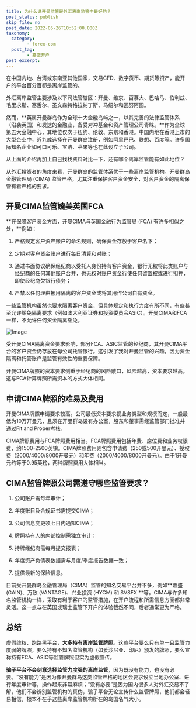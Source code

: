 ```yaml
---
title: 为什么说开曼监管是外汇离岸监管中最好的？
post_status: publish
skip_file: no
post_date: 2022-05-26T10:52:00.000Z
taxonomy:
  category:
        - forex-com
  post_tag:
        - 嘉盛开户
post_excerpt: 
---
```

在中国内地、台湾或东南亚其他国家，交易CFD、数字货币、期货等资产，能开户的平台百分百都是离岸监管的。

外汇离岸监管主要涉及以下司法管辖区：开曼、维京、百慕大、巴哈马、伯利兹、毛里求斯、塞舌尔、圣文森特格拉纳丁斯、马绍尔和瓦努阿图。

然而，**英属开曼群岛作为全球十大金融岛屿之一，以其完善的法律监管体系（沿袭英国）和发达的金融业，备受对冲基金和资产管理公司青睐。**作为全球第五大金融中心，其地位仅次于纽约、伦敦、东京和香港。中国内地在香港上市的大型企业中，近九成选择在开曼群岛注册，例如阿里巴巴、联想、百度等。许多国际知名企业如可口可乐、宝洁、苹果等也在此设立子公司。

从上面的介绍再加上自己找找资料对比一下，还有哪个离岸监管能有如此地位？

从外汇投资者的角度来看，开曼群岛的监管体系优于一些离岸监管机构。开曼群岛金融管理局 (CIMA) 监管严格，尤其注重保护客户资金安全，对客户资金的隔离保管有着严格的要求。

## 开曼CIMA监管媲美英国FCA

**在保障客户资金方面，开曼CIMA与英国金融行为监管局 (FCA) 有许多相似之处，**例如：

1. 严格规定客户资产账户的命名规则，确保资金存放于客户名下；

1. 定期对客户资金账户进行每日清算和对账；

1. 通过书面协议确保经纪商以受托人身份持有客户资金，银行无权将此类账户与经纪商的任何其他账户合并，也无权对账户资金行使任何留置权或进行扣押，即使经纪商欠银行债务；

1. 严禁以任何理由挪用隔离的客户资金或将其用作公司自有资金。

一些监管机构虽然也要求隔离客户资金，但具体规定和执行力度有所不同，有些甚至允许豁免隔离要求（例如澳大利亚证券和投资委员会ASIC）。开曼CIMA和FCA一样，不允许任何资金隔离豁免。

![Image](https://prod-files-secure.s3.us-west-2.amazonaws.com/39ed1227-6d7d-4570-be36-9ccd4a2c4241/bd849744-3fcb-4a37-8312-357962c8f065/image.png?X-Amz-Algorithm=AWS4-HMAC-SHA256&X-Amz-Content-Sha256=UNSIGNED-PAYLOAD&X-Amz-Credential=ASIAZI2LB466QCTDL44U%2F20250702%2Fus-west-2%2Fs3%2Faws4_request&X-Amz-Date=20250702T041351Z&X-Amz-Expires=3600&X-Amz-Security-Token=IQoJb3JpZ2luX2VjEOv%2F%2F%2F%2F%2F%2F%2F%2F%2F%2FwEaCXVzLXdlc3QtMiJHMEUCIQCAgAN%2BcChO%2FG7sH5oGt%2BpdIQtVqgLKDaAqsYFZcbr5MQIgKo%2FK1U2PEfPGTaUh3wvTTBsb4OFUefl8i%2Bo3i4WZsSIqiAQI5P%2F%2F%2F%2F%2F%2F%2F%2F%2F%2FARAAGgw2Mzc0MjMxODM4MDUiDET0GpAeW2YnlL1qSCrcA0G72Y00Vcp2tt93Teh8Mrbqsic3qveA%2BivwEiiI9a1MvMmL1Vf9tvs1l7fatuAiudh5E0qg%2Fc3u9grVdrrocJjpogM3%2BWQR4MaH4cBT2DBE6TYghUEsskehQJtt5l6l4x6W000S%2FnpkXTp8aqP%2FXGgS4oOAYHtJX5LB9XpZsHc7iiyKv1PtBdna4MCW%2BUjdCy0iVGeKYQIFVJTMG32QeL6iWZi%2BwqOG52p4GFZtkpRsemTPbZ%2BiA5UCJQRsaiIQ4yWdq5Ai24V7vWkAYSD4CeE8UJhDsaZ25Emv77waR%2Fa6xTcFuTDajKP3nmOSBPVOMFCTxpKVQBC%2B1gZ90q62g3SCyCGXTPieC4wjPuOTuc0SFvJtPP3yUkoGVhv3QAdAV3PtbAMe2GTxIu6CyMYyZTFtQ4w%2FP7z2MAkfSBhMDfWy7AiKDlKBMAxAsI3P81Mbqf91XFdjm7EvaZhtwv97aggIrWU2udyq44lF85J3hDcrCy9VbpK6V9Fvkk3jKywsFc1NaWFqaMcnaivVqYsufM%2BHQXsA2l9fp9vo2sk0iVlGiI6YZk%2F7oygsPq2IQT53jHPGNXiFej19L0Oy9euuc20cvXULtw%2BUvz0yA7xNnxRH%2FM4mVi9MldU6vcfkMLS6ksMGOqUBv6LzMi6Q9SuBc4P6sZplBgJAl%2FrKJWtuwLuEPUVYN4Le%2FT3mBRV2i4nMIucpNVqu4Bc%2FErcSBms8oLCCd8tD3S%2B4c9x0Fa3MXvbjb99LpUmdh78Y6yCUCbdSePil%2Fu4Vx61R7m7E69dftwwyRHnUUT651zI0IzEmrV4n1JqPwIrk0FWbjS9NV%2FZuOHcOYvHqtZkC6297jfVJRS8D%2FimQqvK2GF8P&X-Amz-Signature=67375c5e3528241edecc9e028861ac90579e033734dc33e08b96bfe4ef5edc89&X-Amz-SignedHeaders=host&x-amz-checksum-mode=ENABLED&x-id=GetObject)

受开曼CIMA隔离资金要求影响，部分FCA、ASIC监管的经纪商，其开曼CIMA平台的客户资金仍存放在母公司托管银行。这引发了我对开曼监管的兴趣，因为资金隔离和托管账户是监管有效性的重要保障。

开曼CIMA牌照的资本要求侧重于经纪商的风险敞口，风险越高，资本要求越高。这与FCA计算牌照所需资本的方式大体相同。

## **申请CIMA牌照的难易及费用**

开曼CIMA牌照申请要求较高。公司最低资本要求视业务类型和规模而定，一般最低为10万开曼元，且须在开曼群岛设有办公室，股东和董事需经监管部门批准并通过Fit and Proper考核。

CIMA牌照费用与FCA牌照费用相当。FCA牌照费用包括年费、席位费和业务权限费，约1500-2500英镑。CIMA牌照费用则包含申请费（250或500开曼元）、授权费（2000/4000/8000开曼元）和年费（2000/4000/8000开曼元）。由于1开曼元约等于0.95英镑，两种牌照费用大体相当。

## CIMA监管牌照公司需遵守哪些监管要求？

1. 公司账户需每年审计；

1. 年度账目及合规证书需提交CIMA；

1. 公司信息变更须七日内通知CIMA；

1. 牌照持有人的内部控制需独立审计；

1. 持牌经纪商需每月提交报表；

1. 年度资产负债表数据需与月度/季度报告数据一致；

1. 提供最新的保险信息。

目前受开曼群岛金融管理局（CIMA）监管的知名交易平台并不多，例如**嘉盛 (GAIN)、万致 (VANTAGE)、兴业投资 (HYCM) 和 SVSFX **等。CIMA与许多知名监管机构一样，采取有利于客户的监管措施，在开户流程和所需信息方面都非常灵活。这一点与在英国或瑞士监管下开户的体验截然不同，后者通常更为严格。

## 总结

虚假维权、跑路黑平台，**大多持有离岸监管牌照**。这些平台要么只有单一且监管力度弱的牌照，要么持有不知名监管机构（如爱沙尼亚、印尼）颁发的牌照，要么宣称持有FCA、ASIC等监管牌照但实为虚假宣传。

**骗子平台不会刻意选择监管力度强的离岸监管**，因为既没有能力，也没有必要。“没有能力”是因为像开曼群岛这类监管严格的地区会要求设立当地办公室、进行年度审计等，操作起来非常麻烦；“没有必要”是因为国内很多人对外汇交易不了解，他们不会辨别监管机构的真伪，骗子平台无论宣传什么监管牌照，他们都会轻易相信，根本不在乎这些离岸监管机构所在的岛国名气大小。